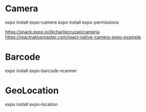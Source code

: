 # Camera

expo install expo-camera
expo install expo-permissions


https://snack.expo.io/@charliecruzan/camerja
https://reactnativemaster.com/react-native-camera-expo-example

# Barcode
expo install expo-barcode-scanner

# GeoLocation
expo install expo-location
